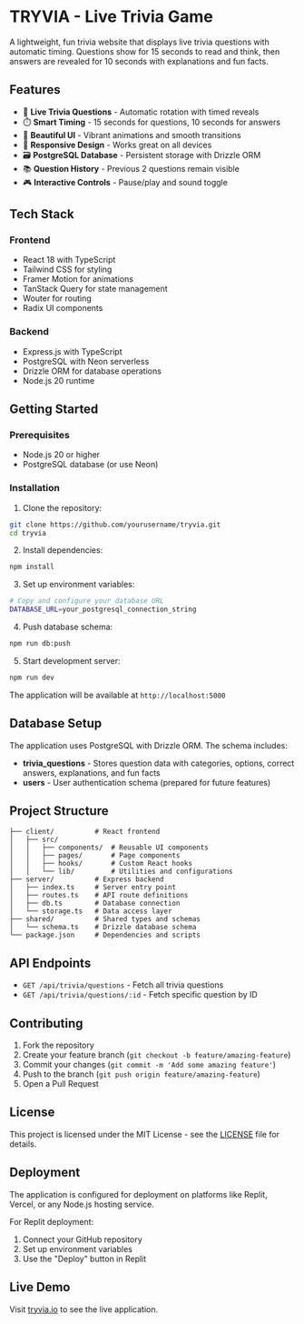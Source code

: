 # TRYVIA - Live Trivia Game

A lightweight, fun trivia website that displays live trivia questions with automatic timing. Questions show for 15 seconds to read and think, then answers are revealed for 10 seconds with explanations and fun facts.

## Features

- 🎯 **Live Trivia Questions** - Automatic rotation with timed reveals
- ⏱️ **Smart Timing** - 15 seconds for questions, 10 seconds for answers
- 🎨 **Beautiful UI** - Vibrant animations and smooth transitions
- 📱 **Responsive Design** - Works great on all devices
- 🗃️ **PostgreSQL Database** - Persistent storage with Drizzle ORM
- 📚 **Question History** - Previous 2 questions remain visible
- 🎮 **Interactive Controls** - Pause/play and sound toggle

## Tech Stack

### Frontend
- React 18 with TypeScript
- Tailwind CSS for styling
- Framer Motion for animations
- TanStack Query for state management
- Wouter for routing
- Radix UI components

### Backend
- Express.js with TypeScript
- PostgreSQL with Neon serverless
- Drizzle ORM for database operations
- Node.js 20 runtime

## Getting Started

### Prerequisites
- Node.js 20 or higher
- PostgreSQL database (or use Neon)

### Installation

1. Clone the repository:
```bash
git clone https://github.com/yourusername/tryvia.git
cd tryvia
```

2. Install dependencies:
```bash
npm install
```

3. Set up environment variables:
```bash
# Copy and configure your database URL
DATABASE_URL=your_postgresql_connection_string
```

4. Push database schema:
```bash
npm run db:push
```

5. Start development server:
```bash
npm run dev
```

The application will be available at `http://localhost:5000`

## Database Setup

The application uses PostgreSQL with Drizzle ORM. The schema includes:

- **trivia_questions** - Stores question data with categories, options, correct answers, explanations, and fun facts
- **users** - User authentication schema (prepared for future features)

## Project Structure

```
├── client/          # React frontend
│   ├── src/
│   │   ├── components/  # Reusable UI components
│   │   ├── pages/       # Page components
│   │   ├── hooks/       # Custom React hooks
│   │   └── lib/         # Utilities and configurations
├── server/          # Express backend
│   ├── index.ts     # Server entry point
│   ├── routes.ts    # API route definitions
│   ├── db.ts        # Database connection
│   └── storage.ts   # Data access layer
├── shared/          # Shared types and schemas
│   └── schema.ts    # Drizzle database schema
└── package.json     # Dependencies and scripts
```

## API Endpoints

- `GET /api/trivia/questions` - Fetch all trivia questions
- `GET /api/trivia/questions/:id` - Fetch specific question by ID

## Contributing

1. Fork the repository
2. Create your feature branch (`git checkout -b feature/amazing-feature`)
3. Commit your changes (`git commit -m 'Add some amazing feature'`)
4. Push to the branch (`git push origin feature/amazing-feature`)
5. Open a Pull Request

## License

This project is licensed under the MIT License - see the [LICENSE](LICENSE) file for details.

## Deployment

The application is configured for deployment on platforms like Replit, Vercel, or any Node.js hosting service.

For Replit deployment:
1. Connect your GitHub repository
2. Set up environment variables
3. Use the "Deploy" button in Replit

## Live Demo

Visit [tryvia.io](https://tryvia.io) to see the live application.